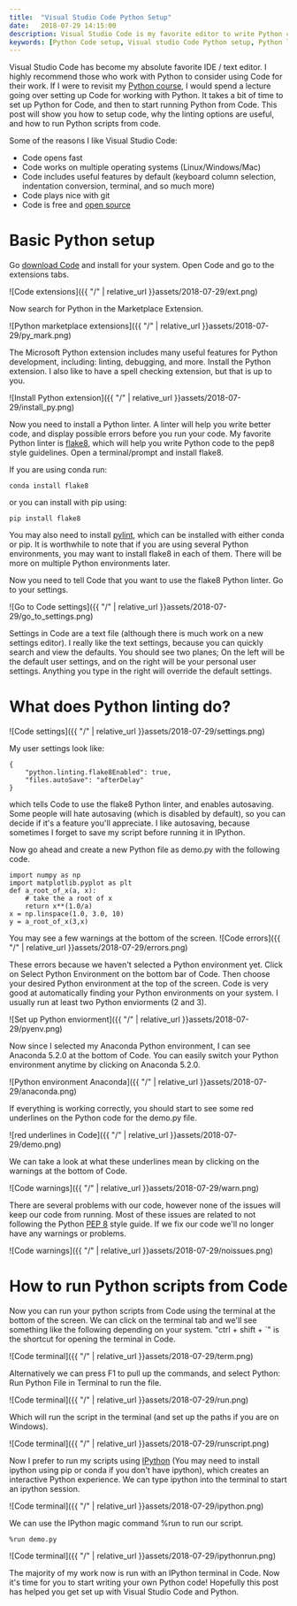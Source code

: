 ```yaml
---
title:  "Visual Studio Code Python Setup"
date:   2018-07-29 14:15:00
description: Visual Studio Code is my favorite editor to write Python code. This post shows you how to setup Code so that you can start writing better Python!
keywords: [Python Code setup, Visual studio Code Python setup, Python linting in Code, flake8 Code setup python]
---
```


Visual Studio Code has become my absolute favorite IDE / text editor. I highly recommend those who work with Python to consider using Code for their work. If I were to revisit my [Python course](https://github.com/cjekel/Introduction-to-Python-Numerical-Analysis-for-Engineers-and-Scientist), I would spend a lecture going over setting up Code for working with Python. It takes a bit of time to set up Python for Code, and then to start running Python from Code. This post will show you how to setup code, why the linting options are useful, and how to run Python scripts from code.

Some of the reasons I like Visual Studio Code:
- Code opens fast
- Code works on multiple operating systems (Linux/Windows/Mac)
- Code includes useful features by default (keyboard column selection, indentation conversion, terminal, and so much more)
- Code plays nice with git
- Code is free and [open source](https://github.com/Microsoft/vscode)

# Basic Python setup

Go [download Code](https://code.visualstudio.com/Download) and install for your system. Open Code and go to the extensions tabs.

![Code extensions]({{ "/" | relative_url  }}assets/2018-07-29/ext.png)

Now search for Python in the Marketplace Extension.

![Python marketplace extensions]({{ "/" | relative_url  }}assets/2018-07-29/py_mark.png)

The Microsoft Python extension includes many useful features for Python development, including: linting, debugging, and more. Install the Python extension. I also like to have a spell checking extension, but that is up to you. 

![Install Python extension]({{ "/" | relative_url  }}assets/2018-07-29/install_py.png)

Now you need to install a Python linter. A linter will help you write better code, and display possible errors before you run your code. My favorite Python linter is [flake8](https://pypi.org/project/flake8/), which will help you write Python code to the pep8 style guidelines. Open a terminal/prompt and install flake8. 

If you are using conda run:
```
conda install flake8
```
or you can install with pip using:
```
pip install flake8
```
You may also need to install [pylint](https://pypi.org/project/pylint/), which can be installed with either conda or pip. It is worthwhile to note that if you are using several Python environments, you may want to install flake8 in each of them. There will be more on multiple Python environments later.

Now you need to tell Code that you want to use the flake8 Python linter. Go to your settings.

![Go to Code settings]({{ "/" | relative_url  }}assets/2018-07-29/go_to_settings.png)

Settings in Code are a text file (although there is much work on a new settings editor). I really like the text settings, because you can quickly search and view the defaults. You should see two planes; On the left will be the default user settings, and on the right will be your personal user settings. Anything you type in the right will override the default settings.

# What does Python linting do?

![Code settings]({{ "/" | relative_url  }}assets/2018-07-29/settings.png)

My user settings look like:
```
{
    "python.linting.flake8Enabled": true,
    "files.autoSave": "afterDelay"
}
```
which tells Code to use the flake8 Python linter, and enables autosaving. Some people will hate autosaving (which is disabled by default), so you can decide if it's a feature you'll appreciate. I like autosaving, because sometimes I forget to save my script before running it in IPython.

Now go ahead and create a new Python file as demo.py with the following code.
```
import numpy as np
import matplotlib.pyplot as plt
def a_root_of_x(a, x):
    # take the a root of x
    return x**(1.0/a)
x = np.linspace(1.0, 3.0, 10)
y = a_root_of_x(3,x)
```

You may see a few warnings at the bottom of the screen.
![Code errors]({{ "/" | relative_url  }}assets/2018-07-29/errors.png)

These errors because we haven't selected a Python environment yet. Click on Select Python Environment on the bottom bar of Code. Then choose your desired Python environment at the top of the screen. Code is very good at automatically finding your Python environments on your system. I usually run at least two Python enviorments (2 and 3).

![Set up Python enviorment]({{ "/" | relative_url  }}assets/2018-07-29/pyenv.png)

Now since I selected my Anaconda Python environment, I can see Anaconda 5.2.0 at the bottom of Code. You can easily switch your Python environment anytime by clicking on Anaconda 5.2.0.

![Python environment Anaconda]({{ "/" | relative_url  }}assets/2018-07-29/anaconda.png)

If everything is working correctly, you should start to see some red underlines on the Python code for the demo.py file.

![red underlines in Code]({{ "/" | relative_url  }}assets/2018-07-29/demo.png)

We can take a look at what these underlines mean by clicking on the warnings at the bottom of Code.

![Code warnings]({{ "/" | relative_url  }}assets/2018-07-29/warn.png)

There are several problems with our code, however none of the issues will keep our code from running. Most of these issues are related to not following the Python [PEP 8](https://www.python.org/dev/peps/pep-0008/) style guide. If we fix our code we'll no longer have any warnings or problems.

![Code warnings]({{ "/" | relative_url  }}assets/2018-07-29/noissues.png)

# How to run Python scripts from Code

Now you can run your python scripts from Code using the terminal at the bottom of the screen. We can click on the terminal tab and we'll see something like the following depending on your system. "ctrl + shift + `" is the shortcut for opening the terminal in Code.

![Code terminal]({{ "/" | relative_url  }}assets/2018-07-29/term.png)

Alternatively we can press F1 to pull up the commands, and select Python: Run Python File in Terminal to run the file.

![Code terminal]({{ "/" | relative_url  }}assets/2018-07-29/run.png)

Which will run the script in the terminal (and set up the paths if you are on Windows).

![Code terminal]({{ "/" | relative_url  }}assets/2018-07-29/runscript.png)

Now I prefer to run my scripts using [IPython](https://pypi.org/project/ipython/) (You may need to install ipython using pip or conda if you don't have ipython), which creates an interactive Python experience. We can type ipython into the terminal to start an ipython session.

![Code terminal]({{ "/" | relative_url  }}assets/2018-07-29/ipython.png)

We can use the IPython magic command %run to run our script.
```
%run demo.py
```
![Code terminal]({{ "/" | relative_url  }}assets/2018-07-29/ipythonrun.png)

The majority of my work now is run with an IPython terminal in Code. Now it's time for you to start writing your own Python code! Hopefully this post has helped you get set up with Visual Studio Code and Python.
